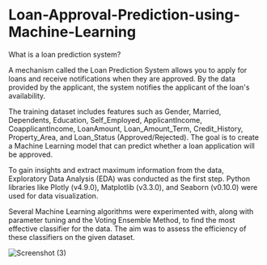 # Loan-Approval-Prediction-using-Machine-Learning

 What is a loan prediction system?

 A mechanism called the Loan Prediction System allows you to apply for loans and receive notifications when they are approved. By the data provided by the applicant, the system notifies the applicant of the loan's availability.

 The training dataset includes features such as Gender, Married, Dependents, Education, Self_Employed, ApplicantIncome, CoapplicantIncome, LoanAmount, Loan_Amount_Term, Credit_History, Property_Area, and Loan_Status (Approved/Rejected). The goal is to create a Machine Learning model that can predict whether a loan application will be approved.

To gain insights and extract maximum information from the data, Exploratory Data Analysis (EDA) was conducted as the first step. Python libraries like Plotly (v4.9.0), Matplotlib (v3.3.0), and Seaborn (v0.10.0) were used for data visualization.

Several Machine Learning algorithms were experimented with, along with parameter tuning and the Voting Ensemble Method, to find the most effective classifier for the data. The aim was to assess the efficiency of these classifiers on the given dataset.


![Screenshot (3)](https://github.com/saifhussain881/Loan-Approval-Prediction-using-Machine-Learning/assets/114691472/a568c150-cb35-4fd8-b154-e58f277f697e)

